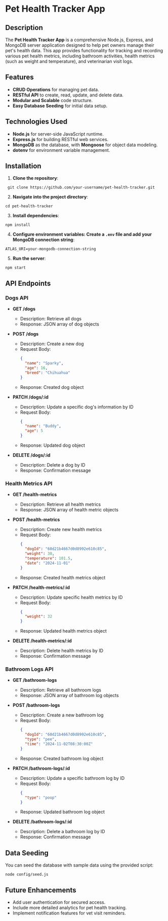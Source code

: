 # Pet Health Tracker App

## Description
The **Pet Health Tracker App** is a comprehensive Node.js, Express, and MongoDB server application designed to help pet owners manage their pet's health data. This app provides functionality for tracking and recording various pet health metrics, including bathroom activities, health metrics (such as weight and temperature), and veterinarian visit logs.

## Features
- **CRUD Operations** for managing pet data.
- **RESTful API** to create, read, update, and delete data.
- **Modular and Scalable** code structure.
- **Easy Database Seeding** for initial data setup.

## Technologies Used
- **Node.js** for server-side JavaScript runtime.
- **Express.js** for building RESTful web services.
- **MongoDB** as the database, with **Mongoose** for object data modeling.
- **dotenv** for environment variable management.

## Installation

1. **Clone the repository**:
  ```
   git clone https://github.com/your-username/pet-health-tracker.git
  ```
2. **Navigate into the project directory**:
  ```
  cd pet-health-tracker
  ```
3.  **Install dependencies**:
  ```
  npm install
  ```
4. **Configure environment variables: Create a `.env` file and add your MongoDB connection string**:
  ```env
  ATLAS_URI=your-mongodb-connection-string
  ```
5. **Run the server**:
  ```
  npm start
  ```
## API Endpoints

### Dogs API
- **GET /dogs**
  - Description: Retrieve all dogs
  - Response: JSON array of dog objects

- **POST /dogs**
  - Description: Create a new dog
  - Request Body:
    ```json
    {
      "name": "Sparky",
      "age": 16,
      "breed": "Chihuahua"
    }
    ```
  - Response: Created dog object

- **PATCH /dogs/:id**
  - Description: Update a specific dog's information by ID
  - Request Body:
    ```json
    {
      "name": "Buddy",
      "age": 5
    }
    ```
  - Response: Updated dog object

- **DELETE /dogs/:id**
  - Description: Delete a dog by ID
  - Response: Confirmation message

### Health Metrics API
- **GET /health-metrics**
  - Description: Retrieve all health metrics
  - Response: JSON array of health metric objects

- **POST /health-metrics**
  - Description: Create new health metrics
  - Request Body:
    ```json
    {
      "dogId": "60d21b4667d0d8992e610c85",
      "weight": 30,
      "temperature": 101.5,
      "date": "2024-11-01"
    }
    ```
  - Response: Created health metrics object

- **PATCH /health-metrics/:id**
  - Description: Update specific health metrics by ID
  - Request Body:
    ```json
    {
      "weight": 32
    }
    ```
  - Response: Updated health metrics object

- **DELETE /health-metrics/:id**
  - Description: Delete health metrics by ID
  - Response: Confirmation message

### Bathroom Logs API
- **GET /bathroom-logs**
  - Description: Retrieve all bathroom logs
  - Response: JSON array of bathroom log objects

- **POST /bathroom-logs**
  - Description: Create a new bathroom log
  - Request Body:
    ```json
    {
      "dogId": "60d21b4667d0d8992e610c85",
      "type": "pee",
      "time": "2024-11-02T08:30:00Z"
    }
    ```
  - Response: Created bathroom log object

- **PATCH /bathroom-logs/:id**
  - Description: Update a specific bathroom log by ID
  - Request Body:
    ```json
    {
      "type": "poop"
    }
    ```
  - Response: Updated bathroom log object

- **DELETE /bathroom-logs/:id**
  - Description: Delete a bathroom log by ID
  - Response: Confirmation message
## Data Seeding
You can seed the database with sample data using the provided script:
```
node config/seed.js
```
## Future Enhancements
- Add user authentication for secured access.
- Include more detailed analytics for pet health tracking.
- Implement notification features for vet visit reminders.
